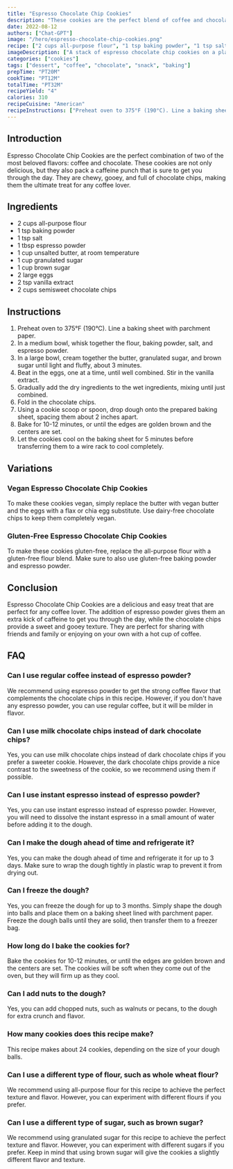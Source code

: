 ```yaml
---
title: "Espresso Chocolate Chip Cookies"
description: "These cookies are the perfect blend of coffee and chocolate, making them the ultimate treat for any coffee lover. The addition of espresso powder gives them an extra kick of caffeine to get you through the day."
date: 2022-08-12
authors: ["Chat-GPT"]
image: "/hero/espresso-chocolate-chip-cookies.png"
recipe: ["2 cups all-purpose flour", "1 tsp baking powder", "1 tsp salt", "1 tbsp espresso powder", "1 cup unsalted butter, at room temperature", "1 cup granulated sugar", "1 cup brown sugar", "2 large eggs", "2 tsp vanilla extract", "2 cups semisweet chocolate chips"]
imageDescription: ["A stack of espresso chocolate chip cookies on a plate"]
categories: ["cookies"]
tags: ["dessert", "coffee", "chocolate", "snack", "baking"]
prepTime: "PT20M"
cookTime: "PT12M"
totalTime: "PT32M"
recipeYield: "4"
calories: 310
recipeCuisine: "American"
recipeInstructions: ["Preheat oven to 375°F (190°C). Line a baking sheet with parchment paper.", "In a medium bowl, whisk together the flour, baking powder, salt, and espresso powder.", "In a large bowl, cream together the butter, granulated sugar, and brown sugar until light and fluffy, about 3 minutes.", "Beat in the eggs, one at a time, until well combined. Stir in the vanilla extract.", "Gradually add the dry ingredients to the wet ingredients, mixing until just combined.", "Fold in the chocolate chips.", "Using a cookie scoop or spoon, drop dough onto the prepared baking sheet, spacing them about 2 inches apart.", "Bake for 10-12 minutes, or until the edges are golden brown and the centers are set.", "Let the cookies cool on the baking sheet for 5 minutes before transferring them to a wire rack to cool completely."]
---
```


## Introduction

Espresso Chocolate Chip Cookies are the perfect combination of two of the most beloved flavors: coffee and chocolate. These cookies are not only delicious, but they also pack a caffeine punch that is sure to get you through the day. They are chewy, gooey, and full of chocolate chips, making them the ultimate treat for any coffee lover.

## Ingredients

- 2 cups all-purpose flour
- 1 tsp baking powder
- 1 tsp salt
- 1 tbsp espresso powder
- 1 cup unsalted butter, at room temperature
- 1 cup granulated sugar
- 1 cup brown sugar
- 2 large eggs
- 2 tsp vanilla extract
- 2 cups semisweet chocolate chips

## Instructions

1. Preheat oven to 375°F (190°C). Line a baking sheet with parchment paper.
2. In a medium bowl, whisk together the flour, baking powder, salt, and espresso powder.
3. In a large bowl, cream together the butter, granulated sugar, and brown sugar until light and fluffy, about 3 minutes.
4. Beat in the eggs, one at a time, until well combined. Stir in the vanilla extract.
5. Gradually add the dry ingredients to the wet ingredients, mixing until just combined.
6. Fold in the chocolate chips.
7. Using a cookie scoop or spoon, drop dough onto the prepared baking sheet, spacing them about 2 inches apart.
8. Bake for 10-12 minutes, or until the edges are golden brown and the centers are set.
9. Let the cookies cool on the baking sheet for 5 minutes before transferring them to a wire rack to cool completely.

## Variations

### Vegan Espresso Chocolate Chip Cookies

To make these cookies vegan, simply replace the butter with vegan butter and the eggs with a flax or chia egg substitute. Use dairy-free chocolate chips to keep them completely vegan.

### Gluten-Free Espresso Chocolate Chip Cookies

To make these cookies gluten-free, replace the all-purpose flour with a gluten-free flour blend. Make sure to also use gluten-free baking powder and espresso powder.

## Conclusion

Espresso Chocolate Chip Cookies are a delicious and easy treat that are perfect for any coffee lover. The addition of espresso powder gives them an extra kick of caffeine to get you through the day, while the chocolate chips provide a sweet and gooey texture. They are perfect for sharing with friends and family or enjoying on your own with a hot cup of coffee.

## FAQ

### Can I use regular coffee instead of espresso powder?

We recommend using espresso powder to get the strong coffee flavor that complements the chocolate chips in this recipe. However, if you don't have any espresso powder, you can use regular coffee, but it will be milder in flavor.

### Can I use milk chocolate chips instead of dark chocolate chips?

Yes, you can use milk chocolate chips instead of dark chocolate chips if you prefer a sweeter cookie. However, the dark chocolate chips provide a nice contrast to the sweetness of the cookie, so we recommend using them if possible.

### Can I use instant espresso instead of espresso powder?

Yes, you can use instant espresso instead of espresso powder. However, you will need to dissolve the instant espresso in a small amount of water before adding it to the dough.

### Can I make the dough ahead of time and refrigerate it?

Yes, you can make the dough ahead of time and refrigerate it for up to 3 days. Make sure to wrap the dough tightly in plastic wrap to prevent it from drying out.

### Can I freeze the dough?

Yes, you can freeze the dough for up to 3 months. Simply shape the dough into balls and place them on a baking sheet lined with parchment paper. Freeze the dough balls until they are solid, then transfer them to a freezer bag.

### How long do I bake the cookies for?

Bake the cookies for 10-12 minutes, or until the edges are golden brown and the centers are set. The cookies will be soft when they come out of the oven, but they will firm up as they cool.

### Can I add nuts to the dough?

Yes, you can add chopped nuts, such as walnuts or pecans, to the dough for extra crunch and flavor.

### How many cookies does this recipe make?

This recipe makes about 24 cookies, depending on the size of your dough balls.

### Can I use a different type of flour, such as whole wheat flour?

We recommend using all-purpose flour for this recipe to achieve the perfect texture and flavor. However, you can experiment with different flours if you prefer.

### Can I use a different type of sugar, such as brown sugar?

We recommend using granulated sugar for this recipe to achieve the perfect texture and flavor. However, you can experiment with different sugars if you prefer. Keep in mind that using brown sugar will give the cookies a slightly different flavor and texture.